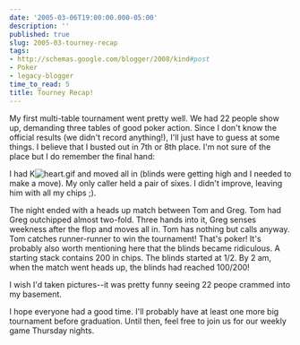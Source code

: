 ```yaml
---
date: '2005-03-06T19:00:00.000-05:00'
description: ''
published: true
slug: 2005-03-tourney-recap
tags:
- http://schemas.google.com/blogger/2008/kind#post
- Poker
- legacy-blogger
time_to_read: 5
title: Tourney Recap!
---
```


My first multi-table tournament went pretty well. We had 22 people show up, demanding three tables of good poker action. Since I don't know the official results (we didn't record anything!), I'll just have to guess at some things. I believe that I busted out in 7th or 8th place. I'm not sure of the place but I do remember the final hand: 

I had K![heart.gif](heart.gif) and moved all in (blinds were getting high and I needed to make a move). My only caller held a pair of sixes. I didn't improve, leaving him with all my chips ;).

The night ended with a heads up match between Tom and Greg. Tom had Greg outchipped almost two-fold. Three hands into it, Greg senses weekness after the flop and moves all in. Tom has nothing but calls anyway. Tom catches runner-runner to win the tournament! That's poker! It's probably also worth mentioning here that the blinds became ridiculous. A starting stack contains 200 in chips. The blinds started at 1/2. By 2 am, when the match went heads up, the blinds had reached 100/200!

I wish I'd taken pictures--it was pretty funny seeing 22 peope crammed into my basement.

I hope everyone had a good time. I'll probably have at least one more big tournament before graduation. Until then, feel free to join us for our weekly game Thursday nights.